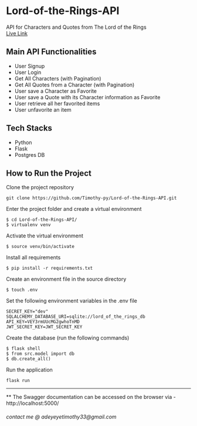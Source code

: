 # Lord-of-the-Rings-API

API for Characters and Quotes from The Lord of the Rings  
[Live Link](https://lordoftheringsapi.herokuapp.com/)

## Main API Functionalities

- User Signup
- User Login
- Get All Characters (with Pagination)
- Get All Quotes from a Character (with Pagination)
- User save a Character as Favorite
- User save a Quote with its Character information as Favorite
- User retrieve all her favorited items
- User unfavorite an item

## Tech Stacks

- Python
- Flask
- Postgres DB

## How to Run the Project

Clone the project repository

```
git clone https://github.com/Timothy-py/Lord-of-the-Rings-API.git

```

Enter the project folder and create a virtual environment

```
$ cd Lord-of-the-Rings-API/
$ virtualenv venv
```

Activate the virtual environment

```
$ source venv/bin/activate
```

Install all requirements

```
$ pip install -r requirements.txt
```

Create an environment file in the source directory

```
$ touch .env
```

Set the following environment variables in the .env file

```
SECRET_KEY="dev"
SQLALCHEMY_DATABASE_URI=sqlite://lord_of_the_rings_db
API_KEY=VEY3rmUUcMG2gwhoTnMD
JWT_SECRET_KEY=JWT_SECRET_KEY
```

Create the database (run the following commands)

```
$ flask shell
$ from src.model import db
$ db.create_all()
```

Run the application

```
flask run
```

---

\*\* The Swagger documentation can be accessed on the browser via - http://localhost:5000/

###### _contact me @ adeyeyetimothy33@gmail.com_
